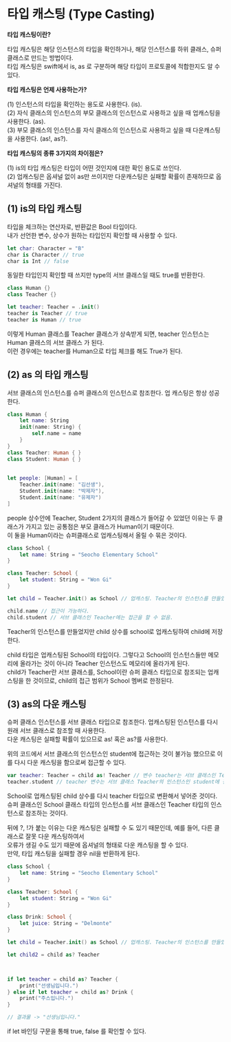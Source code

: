타입 캐스팅 (Type Casting)
===

**타입 캐스팅이란?**

타입 캐스팅은 해당 인스턴스의 타입을 확인하거나, 해당 인스턴스를 하위 클래스, 슈퍼 클래스로 만드는 방법이다.       
타입 캐스팅은 swift에서 is, as 로 구분하며 해당 타입이 프로토콜에 적합한지도 알 수 있다.     

**타입 캐스팅은 언제 사용하는가?**

(1) 인스턴스의 타입을 확인하는 용도로 사용한다. (is).      
(2) 자식 클래스의 인스턴스의 부모 클래스의 인스턴스로 사용하고 싶을 때 업캐스팅을 사용한다. (as).    
(3) 부모 클래스의 인스턴스를 자식 클래스의 인스턴스로 사용하고 싶을 때 다운캐스팅을 사용한다. (as!, as?).      

**타입 캐스팅의 종류 3가지의 차이점은?**

(1) is의 타입 캐스팅은 타입이 어떤 것인지에 대한 확인 용도로 쓰인다.       
(2) 업캐스팅은 옵셔널 없이 as만 쓰이지만 다운캐스팅은 실패할 확률이 존재하므로 옵셔널의 형태를 가진다.     


(1) is의 타입 캐스팅 
---

타입을 체크하는 연산자로, 반환값은 Bool 타입이다.    
내가 선언한 변수, 상수가 원하는 타입인지 확인할 때 사용할 수 있다.    

```swift
let char: Character = "B"
char is Character // true 
char is Int // false 
```
동일한 타입인지 확인할 때 쓰지만 type의 서브 클래스일 때도 true를 반환한다.

```swift
class Human {}
class Teacher {}

let teacher: Teacher = .init()
teacher is Teacher // true
teacher is Human // true
```

이렇게 Human 클래스를 Teacher 클래스가 상속받게 되면, teacher 인스턴스는 Human 클래스의 서브 클래스 가 된다.     
이런 경우에는 teacher를 Human으로 타입 체크를 해도 True가 된다.     

(2) as 의 타입 캐스팅
---

서브 클래스의 인스턴스를 슈퍼 클래스의 인스턴스로 참조한다. 업 캐스팅은 항상 성공한다.

```swift
class Human {
    let name: String
    init(name: String) {
        self.name = name
    }
}
class Teacher: Human { }
class Student: Human { }
 
 
let people: [Human] = [
    Teacher.init(name: "김선생"),
    Student.init(name: "박제자"),
    Student.init(name: "유제자")
]
```

people 상수안에 Teacher, Student 2가지의 클래스가 들어갈 수 있었던 이유는 두 클래스가 가지고 있는 공통점은 부모 클래스가 Human이기 때문이다.      
이 둘을 Human이라는 슈퍼클래스로 업캐스팅해서 올릴 수 묶은 것이다.      

```swift
class School {
    let name: String = "Seocho Elementary School"
}

class Teacher: School {
    let student: String = "Won Gi"
}

let child = Teacher.init() as School // 업캐스팅. Teacher의 인스턴스를 만들었지만 School로 업캐스팅해서 child에 저장하겠다.

child.name // 접근이 가능하다.
child.student // 서브 클래스인 Teacher에는 접근을 할 수 없음.
```

Teacher의 인스턴스를 만들었지만 child 상수를 school로 업캐스팅하여 child에 저장한다.

child 타입은 업캐스팅된 School의 타입이다. 그렇다고 School의 인스턴스들만 메모리에 올라가는 것이 아니라 Teacher 인스턴스도 메모리에 올라가게 된다.     
child가 Teacher란 서브 클래스를, School이란 슈퍼 클래스 타입으로 참조되는 업캐스팅을 한 것이므로, child의 접근 범위가 School 멤버로 한정된다.    

(3) as의 다운 캐스팅
---

슈퍼 클래스 인스턴스를 서브 클래스 타입으로 참조한다. 업캐스팅된 인스턴스를 다시 원래 서브 클래스로 참조할 때 사용한다.       
다운 캐스팅은 실패할 확률이 있으므로 as! 혹은 as?를 사용한다.      

위의 코드에서 서브 클래스의 인스턴스인 student에 접근하는 것이 불가능 했으므로 이를 다시 다운 캐스팅을 함으로써 접근할 수 있다.     

```swift
var teacher: Teacher = child as! Teacher // 변수 teacher는 서브 클래스인 Teacher로 다운 캐스팅
teacher.student // teacher 변수는 서브 클래스 Teacher의 인스턴스인 student에 접근이 가능.
```

School로 업캐스팅된 child 상수를 다시 teacher 타입으로 변환해서 넣어준 것이다.     
슈퍼 클래스인 School 클래스 타입의 인스턴스를 서브 클래스인 Teacher 타입의 인스턴스로 참조하는 것이다.    

뒤에 ?, !가 붙는 이유는 다운 캐스팅은 실패할 수 도 있기 때문인데, 예를 들어, 다른 클래스로 잘못 다운 캐스팅하여서        
오류가 생길 수도 있기 때문에 옵셔널의 형태로 다운 캐스팅을 할 수 있다.     
만약, 타입 캐스팅을 실패할 경우 nil을 반환하게 된다.     

```swift
class School {
    let name: String = "Seocho Elementary School"
}

class Teacher: School {
    let student: String = "Won Gi"
}

class Drink: School {
    let juice: String = "Delmonte"
}

let child = Teacher.init() as School // 업캐스팅. Teacher의 인스턴스를 만들었지만 School로 업캐스팅해서 child에 저장하겠다.

let child2 = child as? Teacher



if let teacher = child as? Teacher {
    print("선생님입니다.")
} else if let teacher = child as? Drink {
    print("주스입니다.")
}

// 결과물 -> "선생님입니다."
```

if let 바인딩 구문을 통해 true, false 를 확인할 수 있다.
